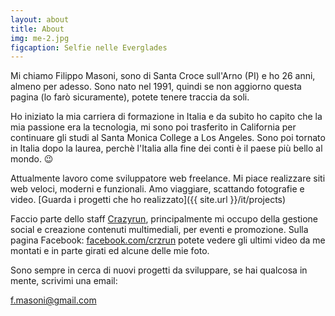 ```yaml
---
layout: about
title: About
img: me-2.jpg
figcaption: Selfie nelle Everglades
---
```



Mi chiamo Filippo Masoni, sono di Santa Croce sull'Arno (PI) e ho 26 anni, almeno per adesso. Sono nato  nel 1991, quindi se non aggiorno questa pagina (lo farò sicuramente), potete tenere traccia da soli.

Ho iniziato la mia carriera di formazione in Italia e da subito ho capito che la mia passione era la tecnologia, mi sono poi trasferito in California per continuare gli studi al Santa Monica College a Los Angeles. Sono poi tornato in Italia dopo la laurea, perchè l'Italia alla fine dei conti è il paese più bello al mondo. 😉

Attualmente lavoro come sviluppatore web freelance. Mi piace realizzare siti web veloci, moderni e funzionali. Amo viaggiare, scattando fotografie e video.
[Guarda i progetti che ho realizzato]({{ site.url }}/it/projects)

Faccio parte dello staff [Crazyrun](http://www.crazyrun.org/), principalmente mi occupo della gestione social e creazione contenuti multimediali, per eventi e promozione. Sulla pagina Facebook: [facebook.com/crzrun](https://www.facebook.com/crzrun/) potete vedere gli ultimi video da me montati e in parte girati ed alcune delle mie foto.

Sono sempre in cerca di nuovi progetti da sviluppare, se hai qualcosa in mente, scrivimi una email:

<a
class='email
href="mailto:x@y"
'
href
 =	'
&#x20;m&#x61;&#x69;l&#x74;&#111;&#x3A;%&#50;&#x30;&#x25;6&#x36;&#37;2&#x65;%&#54;&#x64;&#x61;&#x25;7&#51;%&#x36;&#x66;%6&#101;&#105;%4&#x30;&#x25;&#x36;&#55;m&#x61;i&#x6c;&#37;&#x32;&#x65;&#x63;o&#x6d;&#x3f;
'>&#x66;&#46;m&#x61;&#x73;&#111;&#110;i@<!--
mailto:abuse@hotmail.com
</a>
-->&shy;&#x67;&#109;a&#105;&#x6C;&#46;&#x63;&#x6F;&#109;</a>
